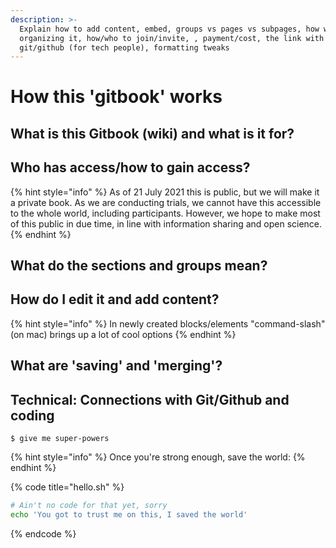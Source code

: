 ```yaml
---
description: >-
  Explain how to add content, embed, groups vs pages vs subpages, how we're
  organizing it, how/who to join/invite, , payment/cost, the link with
  git/github (for tech people), formatting tweaks
---
```


# How this 'gitbook' works

## What is this Gitbook \(wiki\) and what is it for?

## Who has access/how to gain access?



{% hint style="info" %}
As of 21 July 2021 this is public, but we will make it a private book.  As we are conducting trials, we cannot have this accessible to the whole world, including participants. However, we hope to make most of this public in due time, in line with information sharing and open science.
{% endhint %}

## What do the sections and groups mean?

## How do I edit it and add content?

{% hint style="info" %}
In newly created blocks/elements "command-slash" \(on mac\) brings up a lot of cool options
{% endhint %}

## What are 'saving' and 'merging'?

## Technical: Connections with Git/Github and coding 



```
$ give me super-powers
```

{% hint style="info" %}
Once you're strong enough, save the world:
{% endhint %}

{% code title="hello.sh" %}
```bash
# Ain't no code for that yet, sorry
echo 'You got to trust me on this, I saved the world'
```
{% endcode %}




